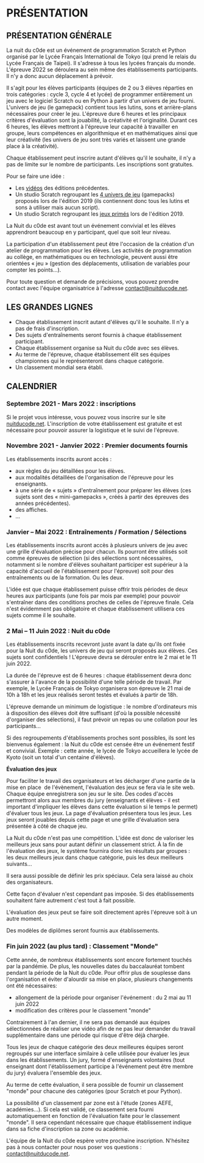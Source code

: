 # PRÉSENTATION

## PRÉSENTATION GÉNÉRALE
La nuit du c0de est un événement de programmation Scratch et Python organisé par le Lycée Français International de Tokyo (qui prend le relais du Lycée Français de Taipei). Il s'adresse à tous les lycées français du monde. L'épreuve 2022 se déroulera au sein même des établissements participants. Il n'y a donc aucun déplacement à prévoir.

Il s'agit pour les élèves participants (équipes de 2 ou 3 élèves réparties en trois catégories : cycle 3, cycle 4 et lycée) de programmer entièrement un jeu avec le logiciel Scratch ou en Python à partir d'un univers de jeu fourni. L'univers de jeu (le gamepack) contient tous les lutins, sons et arrière-plans nécessaires pour créer le jeu. L'épreuve dure 6 heures et les principaux critères d'évaluation sont la jouabilité, la créativité et l'originalité. Durant ces 6 heures, les élèves mettront à l'épreuve leur capacité à travailler en groupe, leurs compétences en algorithmique et en mathématiques ainsi que leur créativité (les univers de jeu sont très variés et laissent une grande place à la créativité).

Chaque établissement peut inscrire autant d'élèves qu'il le souhaite, il n'y a pas de limite sur le nombre de participants. Les inscriptions sont gratuites.

Pour se faire une idée :
* Les [vidéos](https://www.nuitducode.net/editions-en-video) des éditions précédentes.
* Un studio Scratch regroupant les [4 univers de jeu](https://scratch.mit.edu/studios/6502142/) (gamepacks) proposés lors de l'édition 2019 (ils contiennent donc tous les lutins et sons à utiliser mais aucun script).
* Un studio Scratch regroupant les [jeux primés](https://scratch.mit.edu/studios/9987949/) lors de l'édition 2019.

La Nuit du c0de est avant tout un événement convivial et les élèves apprendront beaucoup en y participant, quel que soit leur niveau.

La participation d'un établissement peut être l'occasion de la création d'un atelier de programmation pour les élèves. Les activités de programmation au collège, en mathématiques ou en technologie, peuvent aussi être orientées « jeu » (gestion des déplacements, utilisation de variables pour compter les points...).

Pour toute question et demande de précisions, vous pouvez prendre contact avec l'équipe organisatrice à l'adresse contact@nuitducode.net.

## LES GRANDES LIGNES
* Chaque établissement inscrit autant d'élèves qu'il le souhaite. Il n'y a pas de frais d'inscription.
* Des sujets d'entraînements seront fournis à chaque établissement participant.
* Chaque établissement organise sa Nuit du c0de avec ses élèves.
* Au terme de l'épreuve, chaque établissement élit ses équipes championnes qui le représenteront dans chaque catégorie.
* Un classement mondial sera établi.

## CALENDRIER
### Septembre 2021 - Mars 2022 : inscriptions
Si le projet vous intéresse, vous pouvez vous inscrire sur le site [nuitducode.net](https://www.nuitducode.net). L'inscription de votre établissement est gratuite et est nécessaire pour pouvoir assurer la logistique et le suivi de l'épreuve.

### Novembre 2021 - Janvier 2022 : Premier documents fournis
Les établissements inscrits auront accès :

* aux règles du jeu détaillées pour les élèves.
* aux modalités détaillées de l'organisation de l'épreuve pour les enseignants.
* à une série de « sujets » d'entraînement pour préparer les élèves (ces sujets sont des « mini-gamepacks », créés à partir des épreuves des années précédentes).
* des affiches.
* ...

### Janvier – Mai 2022 : Entraînements / Formation / Sélections
Les établissements inscrits auront accès à plusieurs univers de jeu avec une grille d'évaluation précise pour chacun. Ils pourront être utilisés soit comme épreuves de sélection (si des sélections sont nécessaires, notamment si le nombre d'élèves souhaitant participer est supérieur à la capacité d'accueil de l'établissement pour l'épreuve) soit pour des entraînements ou de la formation. Ou les deux.

L'idée est que chaque établissement puisse offrir trois périodes de deux heures aux participants (une fois par mois par exemple) pour pouvoir s'entraîner dans des conditions proches de celles de l'épreuve finale. Cela n'est évidemment pas obligatoire et chaque établissement utilisera ces sujets comme il le souhaite.

### 2 Mai – 11 Juin 2022 : Nuit du c0de
Les établissements inscrits recevront juste avant la date qu'ils ont fixée pour la Nuit du c0de, les univers de jeu qui seront proposés aux élèves. Ces sujets sont confidentiels ! L'épreuve devra se dérouler entre le 2 mai et le 11 juin 2022.

La durée de l'épreuve est de 6 heures : chaque établissement devra donc s'assurer à l'avance de la possibilité d'une telle période de travail. Par exemple, le Lycée Français de Tokyo organisera son épreuve le 21 mai de 10h à 18h et les jeux réalisés seront testés et évalués à partir de 18h.

L'épreuve demande un minimum de logistique : le nombre d'ordinateurs mis à disposition des élèves doit être suffisant (d'où la possible nécessité d'organiser des sélections), il faut prévoir un repas ou une collation pour les participants...

Si des regroupements d'établissements proches sont possibles, ils sont les bienvenus également : la Nuit du c0de est censée être un événement festif et convivial. Exemple : cette année, le lycée de Tokyo accueillera le lycée de Kyoto (soit un total d'un centaine d'élèves).

**Évaluation des jeux**

Pour faciliter le travail des organisateurs et les décharger d'une partie de la mise en place  de l'évènement, l'évaluation des jeux se fera via le site web. Chaque équipe enregistrera son jeu sur le site. Des codes d'accès permettront alors aux membres du jury (enseignants et élèves - il est important d'impliquer les élèves dans cette évaluation si le temps le permet) d'évaluer tous les jeux. La page d'évaluation présentera tous les jeux. Les jeux seront jouables depuis cette page et une grille d'évaluation sera présentée à côté de chaque jeu.

La Nuit du c0de n'est pas une compétition. L'idée est donc de valoriser les meilleurs jeux sans pour autant définir un classement strict. À la fin de l'évaluation des jeux, le système fournira donc les résultats par groupes : les deux meilleurs jeux dans chaque catégorie, puis les deux meilleurs suivants...

Il sera aussi possible de définir les prix spéciaux. Cela sera laissé au choix des organisateurs.

Cette façon d'évaluer n'est cependant pas imposée. Si des établissements souhaitent faire autrement c'est tout à fait possible.

L'évaluation des jeux peut se faire soit directement après l'épreuve soit à un autre moment.

Des modèles de diplômes seront fournis aux établissements.

### Fin juin 2022 (au plus tard) : Classement "Monde"
Cette année, de nombreux établissements sont encore fortement touchés par la pandémie. De plus, les nouvelles dates du baccalauréat tombent pendant la période de la Nuit du c0de. Pour offrir plus de souplesse dans l'organisation et éviter d'alourdir sa mise en place, plusieurs changements ont été nécessaires:
- allongement de la période pour organiser l'événement : du 2 mai au 11 juin 2022
- modification des critères pour le classement "monde"

Contrairement à l'an dernier, il ne sera pas demandé aux équipes sélectionnées de réaliser une vidéo afin de ne pas leur demander du travail supplémentaire dans une période qui risque d'être déjà chargée. 

Tous les jeux de chaque catégorie des deux meilleures équipes seront regroupés sur une interface similaire à celle utilisée pour évaluer les jeux dans les établissements. Un jury, formé d'enseignants volontaires (tout enseignant dont l'établissement participe à l'événement peut être membre du jury) évaluera l'ensemble des jeux. 

Au terme de cette évaluation, il sera possible de fournir un classement "monde" pour chacune des catégories (pour Scratch et pour Python).

La possibilité d'un classement par zone est à l'étude (zones AEFE, académies...). Si cela est validé, ce classement sera fourni automatiquement en fonction de l'évaluation faite pour le classement "monde". Il sera cependant nécessaire que chaque établissement indique dans sa fiche d'inscription sa zone ou académie.

L'équipe de la Nuit du c0de espère votre prochaine inscription. N'hésitez pas à nous contacter pour nous poser vos questions : contact@nuitducode.net.
